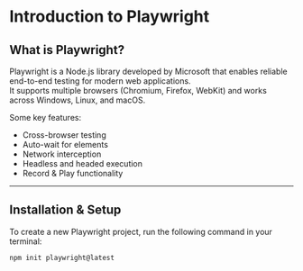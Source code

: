 # Introduction to Playwright

## What is Playwright?
Playwright is a Node.js library developed by Microsoft that enables reliable end-to-end testing for modern web applications.  
It supports multiple browsers (Chromium, Firefox, WebKit) and works across Windows, Linux, and macOS.  

Some key features:
- Cross-browser testing
- Auto-wait for elements
- Network interception
- Headless and headed execution
- Record & Play functionality

---

## Installation & Setup

To create a new Playwright project, run the following command in your terminal:

```bash
npm init playwright@latest
